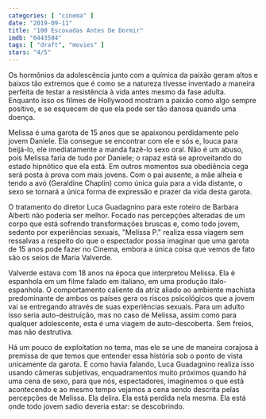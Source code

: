 ```yaml
---
categories: [ "cinema" ]
date: "2019-09-11"
title: "100 Escovadas Antes De Dormir"
imdb: "0443584"
tags: [ "draft", "movies" ]
stars: "4/5"
---
```

Os hormônios da adolescência junto com a química da paixão geram altos e baixos tão extremos que é como se a natureza tivesse inventado a maneira perfeita de testar a resistência à vida antes mesmo da fase adulta. Enquanto isso os filmes de Hollywood mostram a paixão como algo sempre positivo, e se esquecem de que ela pode ser tão danosa quando uma doença.

Melissa é uma garota de 15 anos que se apaixonou perdidamente pelo jovem Daniele. Ela consegue se encontrar com ele e sós e, louca para beijá-lo, ele imediatamente a manda fazê-lo sexo oral. Não é um abuso, pois Melissa faria de tudo por Daniele; o rapaz está se aproveitando do estado hipnótico que ela está. Em outros momentos sua obediência cega será posta à prova com mais jovens. Com o pai ausente, a mãe alheia e tendo a avó (Geraldine Chaplin) como única guia para a vida distante, o sexo se tornará a única forma de expressão e prazer da vida desta garota.

O tratamento do diretor Luca Guadagnino para este roteiro de Barbara Alberti não poderia ser melhor. Focado nas percepções alteradas de um corpo que está sofrendo transformações bruscas e, como todo jovem, sedento por experiências sexuais, "Melissa P." realiza essa viagem sem ressalvas a respeito do que o espectador possa imaginar que uma garota de 15 anos pode fazer no Cinema, embora a única coisa que vemos de fato são os seios de María Valverde.

Valverde estava com 18 anos na época que interpretou Melissa. Ela é espanhola em um filme falado em italiano, em uma produção ítalo-espanhola. O comportamento caliente da atriz aliado ao ambiente machista predominante de ambos os países gera os riscos psicológicos que a jovem vai se entregando através de suas experiências sexuais. Para um adulto isso seria auto-destruição, mas no caso de Melissa, assim como para qualquer adolescente, esta é uma viagem de auto-descoberta. Sem freios, mas não destrutiva.

Há um pouco de exploitation no tema, mas ele se une de maneira corajosa à premissa de que temos que entender essa história sob o ponto de vista unicamente da garota. E como havia falando, Luca Guadagnino realiza isso usando câmeras subjetivas, enquadramentos muito próximos quando há uma cena de sexo, para que nós, espectadores, imaginemos o que está acontecendo e ao mesmo tempo vejamos a cena sendo descrita pelas percepções de Melissa. Ela delira. Ela está perdida nela mesma. Ela está onde todo jovem sadio deveria estar: se descobrindo.
